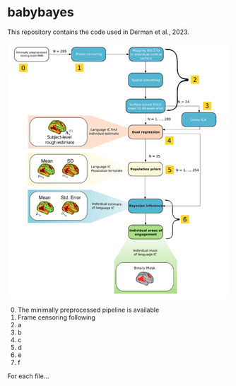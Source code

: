 # babybayes
This repository contains the code used in Derman et al., 2023.


![readme_figure.png](/readme_figure.png)

0. The minimally preprocessed pipeline is available 
1. Frame censoring following
2. a
3. b
4. c
5. d
6. e
7. f

For each file...
